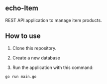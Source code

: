 ## echo-Item

REST API application to manage item products.

## How to use

1. Clone this repository.

2. Create a new database

3. Run the application with this command:

```sh
go run main.go
```
